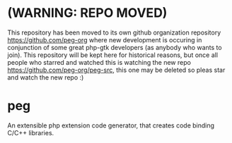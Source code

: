 # (WARNING: REPO MOVED)

This repository has been moved to its own github organization repository https://github.com/peg-org where new development is occuring in conjunction of some 
great php-gtk developers (as anybody who wants to join). This repository will be kept here for historical reasons, but once all people who starred and watched this 
is watching the new repo https://github.com/peg-org/peg-src, this one may be deleted so pleas star and watch the new repo :)

peg
===

An extensible php extension code generator, that creates code binding C/C++ libraries.
